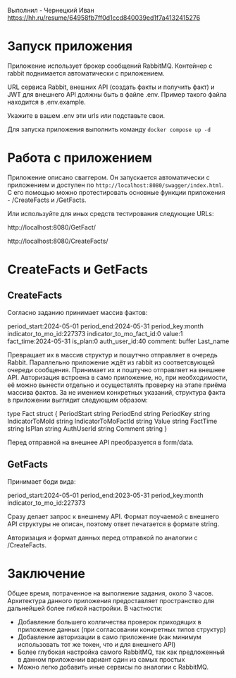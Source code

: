 Выполнил - Чернецкий Иван https://hh.ru/resume/64958fb7ff0d1ccd840039ed1f7a4132415276

 # Запуск приложения

Приложение использует брокер сообщений RabbitMQ. Контейнер с rabbit поднимается автоматически с приложением.

URL сервиса Rabbit, внешних API (создать факты и получить факт) и JWT для внешнего API должны быть в файле .env. Пример такого файла находится в .env.example.

Укажите в вашем .env эти urls или подставьте свои.

Для запуска приложения выполнить команду ```docker compose up -d```

# Работа с приложением

Приложение описано сваггером. Он запускается автоматически с приложением и доступен по ```http://localhost:8080/swagger/index.html```.
С его помощью можно протестировать основные функции приложения - /CreateFacts и /GetFacts.

Или используйте для иных средств тестирования следующие URLs:

http://localhost:8080/GetFact/

http://localhost:8080/CreateFacts/

# CreateFacts и GetFacts

## CreateFacts

Согласно заданию принимает массив фактов:

period_start:2024-05-01
period_end:2024-05-31
period_key:month
indicator_to_mo_id:227373
indicator_to_mo_fact_id:0
value:1
fact_time:2024-05-31
is_plan:0
auth_user_id:40
comment: buffer Last_name

Превращает их в массив структур и пошутчно отправляет в очередь Rabbit. Параллельно приложение ждёт из rabbit из соответсвующей очереди сообщения. Принимает их и поштучно отправляет на внешнее API.
Авторизация встроена в само приложение, но, при необходимости, её можно вынести отдельно и осуществлять проверку на этапе приёма массива фактов.
За не имением конкретных указаний, структура факта в приложении выглядит следующим образом:

type Fact struct {
    PeriodStart         string 
    PeriodEnd           string 
    PeriodKey           string 
    IndicatorToMoId     string 
    IndicatorToMoFactId string 
    Value               string 
    FactTime            string 
    IsPlan              string 
    AuthUserId          string 
    Comment             string 
}

Перед отправной на внешнее API преобразуется в form/data.

## GetFacts

Принимает боди вида:

period_start:2024-05-01
period_end:2023-05-31
period_key:month
indicator_to_mo_id:227373

Сразу делает запрос к внешнему API. Формат поучаемой с внешнего API структуры не описан, поэтому ответ печатается в формате string.

Авторизация и формат данных перед отправкой по аналогии с /CreateFacts.

# Заключение

Общее время, потраченное на выполнение задания, около 3 часов. Архитектура данного приложения предоставляет пространство для дальнейшей более гибкой настройки. 
В частности:

- Добавление большего колличества проверок приходящих в приложение данных (при согласовании конкретных типов структур)
- Добавление авторизации в само приложение (как минимум использовать тот же токен, что и для внешнего API)
- Более глубокая настройка самого RabbitMQ, так как предложенный в данном приложении вариант один из самых простых
- Можно легко добавить иные сервисы по аналогии с RabbitMQ.  



